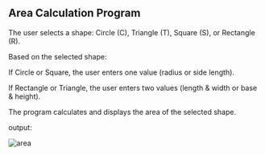## Area Calculation Program

The user selects a shape: Circle (C), Triangle (T), Square (S), or Rectangle (R).

Based on the selected shape:

If Circle or Square, the user enters one value (radius or side length).

If Rectangle or Triangle, the user enters two values (length & width or base & height).

The program calculates and displays the area of the selected shape.

output:

![area](https://github.com/user-attachments/assets/8377c617-1f18-401a-be28-a09acd30e387)

